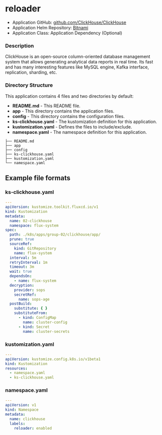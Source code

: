 # reloader

* Application GitHub: [github.com/ClickHouse/ClickHouse](https://github.com/ClickHouse/ClickHouse)
* Application Helm Repository: [Bitnami](https://github.com/bitnami/charts/tree/main/bitnami/clickhouse)
* Application Class: Application Dependency (Optional)

### Description

ClickHouse is an open-source column-oriented database management system that allows generating analytical data reports in real time. Its fast and has many interesting features like MySQL engine, Kafka interface, replication, sharding, etc.

### Directory Structure

This application contains 4 files and two directories by default:

* **README.md** - This README file.
* **app** \- This directory contains the application files.
* **config** \- This directory contains the configuration files.
* **ks-clickhouse.yaml** \- The kustomization definition for this application.
* **kustomization.yaml** \- Defines the files to include/exclude.
* **namespace.yaml** \- The namespace definition for this application.

```
├── README.md
├── app
├── config
├── ks-clickhouse.yaml
├── kustomization.yaml
└── namespace.yaml
```

## Example file formats

### ks-clickhouse.yaml

```yaml
---
apiVersion: kustomize.toolkit.fluxcd.io/v1
kind: Kustomization
metadata:
  name: 02-clickhouse
  namespace: flux-system
spec:
  path: ./k8s/apps/group-02/clickhouse/app/
  prune: true
  sourceRef:
    kind: GitRepository
    name: flux-system
  interval: 5m
  retryInterval: 1m
  timeout: 3m
  wait: true
  dependsOn:
    - name: flux-system
  decryption:
    provider: sops
    secretRef:
      name: sops-age
  postBuild:
    substitute: { }
    substituteFrom:
      - kind: ConfigMap
        name: cluster-config
      - kind: Secret
        name: cluster-secrets

```

### kustomization.yaml

```yaml
---
apiVersion: kustomize.config.k8s.io/v1beta1
kind: Kustomization
resources:
  - namespace.yaml
  - ks-clickhouse.yaml
```

### namespace.yaml

```yaml
---
apiVersion: v1
kind: Namespace
metadata:
  name: clickhouse
  labels:
    reloader: enabled
```
